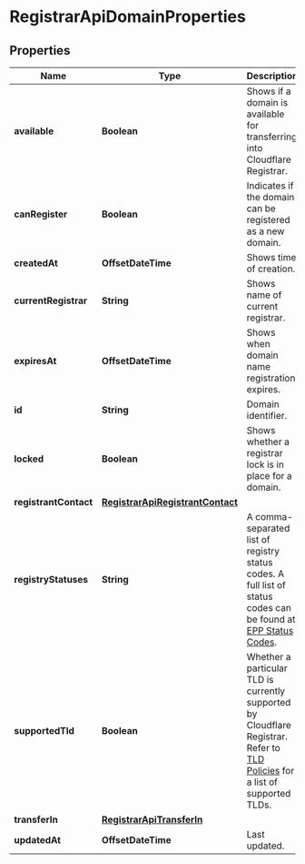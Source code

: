

# RegistrarApiDomainProperties


## Properties

| Name | Type | Description | Notes |
|------------ | ------------- | ------------- | -------------|
|**available** | **Boolean** | Shows if a domain is available for transferring into Cloudflare Registrar. |  [optional] |
|**canRegister** | **Boolean** | Indicates if the domain can be registered as a new domain. |  [optional] |
|**createdAt** | **OffsetDateTime** | Shows time of creation. |  [optional] |
|**currentRegistrar** | **String** | Shows name of current registrar. |  [optional] |
|**expiresAt** | **OffsetDateTime** | Shows when domain name registration expires. |  [optional] |
|**id** | **String** | Domain identifier. |  [optional] [readonly] |
|**locked** | **Boolean** | Shows whether a registrar lock is in place for a domain. |  [optional] |
|**registrantContact** | [**RegistrarApiRegistrantContact**](RegistrarApiRegistrantContact.md) |  |  [optional] |
|**registryStatuses** | **String** | A comma-separated list of registry status codes. A full list of status codes can be found at [EPP Status Codes](https://www.icann.org/resources/pages/epp-status-codes-2014-06-16-en). |  [optional] |
|**supportedTld** | **Boolean** | Whether a particular TLD is currently supported by Cloudflare Registrar. Refer to [TLD Policies](https://www.cloudflare.com/tld-policies/) for a list of supported TLDs. |  [optional] |
|**transferIn** | [**RegistrarApiTransferIn**](RegistrarApiTransferIn.md) |  |  [optional] |
|**updatedAt** | **OffsetDateTime** | Last updated. |  [optional] |



